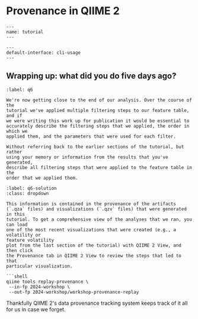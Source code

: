 # Provenance in QIIME 2

```{usage-scope}
---
name: tutorial
---
```

```{usage-selector}
---
default-interface: cli-usage
---
```

## Wrapping up: what did you do five days ago?

```{exercise}
:label: q6

We're now getting close to the end of our analysis. Over the course of the
tutorial we've applied multiple filtering steps to our feature table, and if
we were writing this work up for publication it would be essential to
accurately describe the filtering steps that we applied, the order in which we
applied them, and the parameters that were used for each filter.

Without referring back to the earlier sections of the tutorial, but rather
using your memory or information from the results that you've generated,
describe all filtering steps that were applied to the feature table in the
order that we applied them.
```

```{solution} q6
:label: q6-solution
:class: dropdown

This information is contained in the provenance of the artifacts
(`.qza` files) and visualizations (`.qzv` files) that were generated in this
tutorial. To get a comprehensive view of the analyses that we ran, you can load
one of the most recent visualizations that were created (e.g., a volatility or
feature volatility
plot from the last section of the tutorial) with QIIME 2 View, and then click
the Provenance tab in QIIME 2 View to review the steps that led to that
particular visualization.

```shell
qiime tools replay-provenance \
 --in-fp 2024-workshop \
 --out-fp 2024-workshop/workshop-provenance-replay
```

Thankfully QIIME 2's data provenance tracking
system keeps track of it all for us in case we forget.
```
